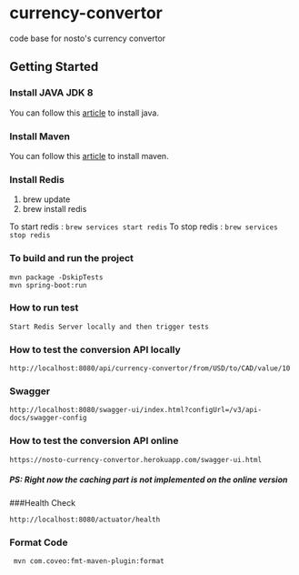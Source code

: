 # currency-convertor

code base for nosto's currency convertor

## Getting Started

### Install JAVA JDK 8
You can follow this [article](https://www3.ntu.edu.sg/home/ehchua/programming/howto/JDK_Howto.html) to install java.

### Install Maven
You can follow this [article](https://mkyong.com/maven/install-maven-on-mac-osx/) to install maven.

### Install Redis

1. brew update
2. brew install redis

To start redis :
`brew services start redis`
To stop redis :
`brew services stop redis`

### To build and run the project

```
mvn package -DskipTests
mvn spring-boot:run
```
### How to run test
```
Start Redis Server locally and then trigger tests
```

### How to test the conversion API locally

```
http://localhost:8080/api/currency-convertor/from/USD/to/CAD/value/10
```

### Swagger

```
http://localhost:8080/swagger-ui/index.html?configUrl=/v3/api-docs/swagger-config
```

### How to test the conversion API online

```
https://nosto-currency-convertor.herokuapp.com/swagger-ui.html
```
##### PS: Right now the caching part is not implemented on the online version

###Health Check

```
http://localhost:8080/actuator/health
```

### Format Code

```
 mvn com.coveo:fmt-maven-plugin:format
```